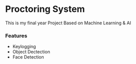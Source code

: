 # Proctoring System
This is my final year Project Based on Machine Learning & AI
 
### Features
- Keylogging
- Object Dectection
- Face Detection
